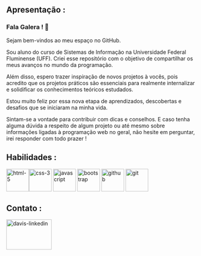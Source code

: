 ## Apresentação :
### Fala Galera ! 👋
Sejam bem-vindos ao meu espaço no GitHub.

Sou aluno do curso de Sistemas de Informação na Universidade Federal Fluminense (UFF).
Criei esse repositório com o objetivo de compartilhar os meus avanços no mundo da programação.

Além disso, espero trazer inspiração de novos projetos à vocês, pois acredito que os projetos práticos são essenciais para realmente internalizar e solidificar os conhecimentos teóricos estudados.

Estou muito feliz por essa nova etapa de aprendizados, descobertas e desafios que se iniciaram na minha vida.

Sintam-se a vontade para contribuir com dicas e conselhos. E caso tenha alguma dúvida a respeito de algum projeto ou até mesmo sobre informações ligadas à programação web no geral, não hesite em perguntar, irei responder com todo prazer !

## Habilidades :
<img alt="html-5" height="60" width="60" margin-right="10px" src="https://cdn.jsdelivr.net/gh/devicons/devicon/icons/html5/html5-original-wordmark.svg"><img alt="css-3" height="60" width="60" margin-right="10px" src="https://cdn.jsdelivr.net/gh/devicons/devicon/icons/css3/css3-original-wordmark.svg">                             <img alt="javascript" height="60" width="60" margin-right="10px" src="https://upload.wikimedia.org/wikipedia/commons/thumb/b/ba/Javascript_badge.svg/1200px-Javascript_badge.svg.png">                                                                                                                                          <img alt="bootstrap" height="60" margin-right="10px" width="60" src="https://cdn.jsdelivr.net/gh/devicons/devicon/icons/bootstrap/bootstrap-original-wordmark.svg">
<img alt="github" height="60" width="60" margin-right="10px" src="https://cdn.jsdelivr.net/gh/devicons/devicon/icons/github/github-original-wordmark.svg">          <img alt="git" height="60" width="60" margin-right="10px" src="https://cdn.jsdelivr.net/gh/devicons/devicon/icons/git/git-original-wordmark.svg">


## Contato :
<a href="https://www.linkedin.com/in/davis-esmael-890b46235/" target="_blank">
  <img align="center" alt="davis-linkedin" height="80" width="120" style="max-width:100%;" src="https://cdn.jsdelivr.net/gh/devicons/devicon/icons/linkedin/linkedin-plain-wordmark.svg"> 
</a>

  
          
          
          










